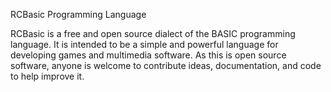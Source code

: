 RCBasic Programming Language

RCBasic is a free and open source dialect of the BASIC programming language.  It is intended to
be a simple and powerful language for developing games and multimedia software.  As this is
open source software, anyone is welcome to contribute ideas, documentation, and code to help
improve it.

